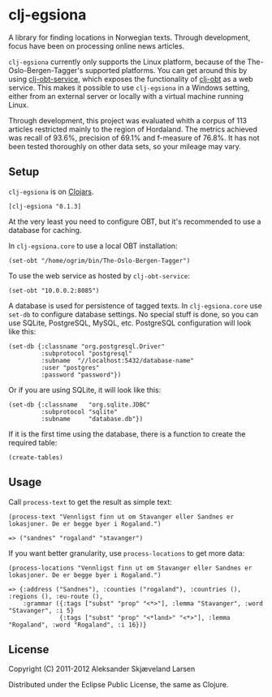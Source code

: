 # clj-egsiona

A library for finding locations in Norwegian texts. Through development, focus have been on processing online news articles.

`clj-egsiona` currently only supports the Linux platform, because of the The-Oslo-Bergen-Tagger's supported platforms. You can get around this by using [clj-obt-service](https://github.com/ogrim/clj-obt-service), which exposes the functionality of [clj-obt](https://github.com/ogrim/clj-obt) as a web service. This makes it possible to use `clj-egsiona` in a Windows setting, either from an external server or locally with a virtual machine running Linux.

Through development, this project was evaluated whith a corpus of 113 articles restricted mainly to the region of Hordaland. The metrics achieved was recall of 93.6%, precision of 69.1% and f-measure of 76.8%. It has not been tested thoroughly on other data sets, so your mileage may vary.


## Setup

`clj-egsiona` is on [Clojars](https://clojars.org/clj-egsiona).

    [clj-egsiona "0.1.3]

At the very least you need to configure OBT, but it's recommended to use a database for caching.

In `clj-egsiona.core` to use a local OBT installation:

    (set-obt "/home/ogrim/bin/The-Oslo-Bergen-Tagger")

To use the web service as hosted by `clj-obt-service`:

    (set-obt "10.0.0.2:8085")

A database is used for persistence of tagged texts. In `clj-egsiona.core` use `set-db` to configure database settings. No special stuff is done, so you can use SQLite, PostgreSQL, MySQL, etc. PostgreSQL configuration will look like this:

    (set-db {:classname "org.postgresql.Driver"
             :subprotocol "postgresql"
             :subname  "//localhost:5432/database-name"
             :user "postgres"
             :password "password"})

Or if you are using SQLite, it will look like this:

    (set-db {:classname   "org.sqlite.JDBC"
             :subprotocol "sqlite"
             :subname     "database.db"})

If it is the first time using the database, there is a function to create the required table:

    (create-tables)

## Usage

Call `process-text` to get the result as simple text:

    (process-text "Vennligst finn ut om Stavanger eller Sandnes er lokasjoner. De er begge byer i Rogaland.")

    => ("sandnes" "rogaland" "stavanger")

If you want better granularity, use `process-locations` to get more data:

    (process-locations "Vennligst finn ut om Stavanger eller Sandnes er lokasjoner. De er begge byer i Rogaland.")

    => {:address ("Sandnes"), :counties ("rogaland"), :countries (), :regions (), :eu-route (),
        :grammar ({:tags ["subst" "prop" "<*>"], :lemma "Stavanger", :word "Stavanger", :i 5}
                  {:tags ["subst" "prop" "<*land>" "<*>"], :lemma "Rogaland", :word "Rogaland", :i 16})}

## License

Copyright (C) 2011-2012 Aleksander Skjæveland Larsen

Distributed under the Eclipse Public License, the same as Clojure.
